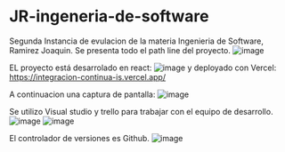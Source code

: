 # JR-ingeneria-de-software
Segunda Instancia de evulacion de la materia Ingenieria de Software, Ramirez Joaquin.
Se presenta todo el path line del proyecto.
![image](https://user-images.githubusercontent.com/101899509/173201425-26eaec12-4cfb-4e96-b30c-c0f7aae95d29.png)



EL proyecto está desarrolado en react: ![image](https://user-images.githubusercontent.com/101899509/172953569-f8870c7c-618e-47c5-bac2-1b6eb0909b08.png)
y deployado con Vercel:
https://integracion-continua-is.vercel.app/

A continuacion una captura de pantalla: ![image](https://user-images.githubusercontent.com/101899509/172954017-3014ccb3-6c88-45f6-98ab-dc93b0fde384.png)


Se utilizo Visual studio y trello para trabajar con el equipo de desarrollo.
![image](https://user-images.githubusercontent.com/101899509/172953684-d43af312-ff80-4c3a-bfd8-22bd75c3d883.png)
![image](https://user-images.githubusercontent.com/101899509/172953695-cf020f70-a871-4ad5-ae55-af7f3c9d3780.png)


El controlador de versiones es Github.
![image](https://user-images.githubusercontent.com/101899509/172953738-5427173c-de8e-448b-8452-28529d6d37b5.png)


